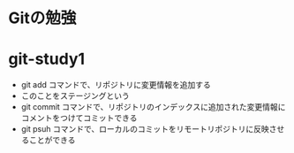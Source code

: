 # Gitの勉強
# git-study1
- git add コマンドで、リポジトリに変更情報を追加する
 - このことをステージングという
- git commit コマンドで、リポジトリのインデックスに追加された変更情報にコメントをつけてコミットできる
- git psuh コマンドで、ローカルのコミットをリモートリポジトリに反映させることができる
